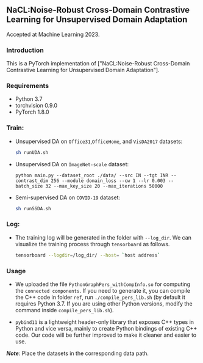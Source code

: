 ## NaCL:Noise-Robust Cross-Domain Contrastive Learning for Unsupervised Domain Adaptation
Accepted at Machine Learning 2023.
### Introduction
This is a PyTorch implementation of ["NaCL:Noise-Robust Cross-Domain Contrastive Learning for Unsupervised Domain Adaptation"]. 

### Requirements
* Python 3.7
* torchvision 0.9.0  
* PyTorch 1.8.0


### Train:

- Unsupervised DA on `Office31`,`OfficeHome`, and `VisDA2017` datasets:
    ```bash
    sh runUDA.sh
    ```
- Unsupervised DA on `ImageNet-scale` dataset:
    ```
    python main.py --dataset_root ./data/ --src IN --tgt INR --contrast_dim 256 --module domain_loss --cw 1 --lr 0.003 --batch_size 32 --max_key_size 20 --max_iterations 50000
    ```
- Semi-supervised DA on `COVID-19` dataset:
    ```bash
    sh runSSDA.sh
    ```
### Log:

- The training log will be generated in the folder with ``--log_dir``. We can visualize the training process through `tensorboard` as follows.

    ```bash
    tensorboard --logdir=/log_dir/ --host= `host address`
    ```

### Usage

- We uploaded the file `PythonGraphPers_withCompInfo.so` for computing the `connected components`. If you need to generate it, you can compile the C++ code in folder `ref`, run `./compile_pers_lib.sh` (by default it requires Python 3.7. If you are using other Python versions, modify the command inside `compile_pers_lib.sh`).

- `pybind11` is a lightweight header-only library that exposes C++ types in Python and vice versa, mainly to create Python bindings of existing C++ code. Our code will be further improved to make it cleaner and easier to use.


***Note***: Place the datasets in the corresponding data path.



